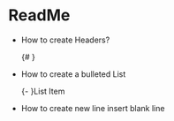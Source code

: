 # ReadMe

- How to create Headers?
  
  {# }
   
- How to create a bulleted List
  
  {- }List Item

- How to create new line
  insert blank line
  
    
